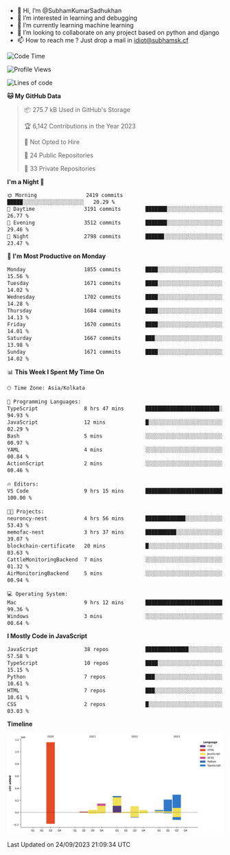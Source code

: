 - 👋 Hi, I’m @SubhamKumarSadhukhan
- 👀 I’m interested in learning and debugging
- 🌱 I’m currently learning machine learning
- 💞️ I’m looking to collaborate on any project based on python and django
- 📫 How to reach me ?
      Just drop a mail in idiot@subhamsk.cf

<!---
SubhamKumarSadhukhan/SubhamKumarSadhukhan is a ✨ special ✨ repository because its `README.md` (this file) appears on your GitHub profile.
You can click the Preview link to take a look at your changes.
--->


<!--START_SECTION:waka-->
![Code Time](http://img.shields.io/badge/Code%20Time-1%2C580%20hrs%209%20mins-blue)

![Profile Views](http://img.shields.io/badge/Profile%20Views-24-blue)

![Lines of code](https://img.shields.io/badge/From%20Hello%20World%20I%27ve%20Written-2.3%20million%20lines%20of%20code-blue)

**🐱 My GitHub Data** 

> 📦 275.7 kB Used in GitHub's Storage 
 > 
> 🏆 6,142 Contributions in the Year 2023
 > 
> 🚫 Not Opted to Hire
 > 
> 📜 24 Public Repositories 
 > 
> 🔑 33 Private Repositories 
 > 
**I'm a Night 🦉** 

```text
🌞 Morning                2419 commits        █████░░░░░░░░░░░░░░░░░░░░   20.29 % 
🌆 Daytime                3191 commits        ███████░░░░░░░░░░░░░░░░░░   26.77 % 
🌃 Evening                3512 commits        ███████░░░░░░░░░░░░░░░░░░   29.46 % 
🌙 Night                  2798 commits        ██████░░░░░░░░░░░░░░░░░░░   23.47 % 
```
📅 **I'm Most Productive on Monday** 

```text
Monday                   1855 commits        ████░░░░░░░░░░░░░░░░░░░░░   15.56 % 
Tuesday                  1671 commits        ████░░░░░░░░░░░░░░░░░░░░░   14.02 % 
Wednesday                1702 commits        ████░░░░░░░░░░░░░░░░░░░░░   14.28 % 
Thursday                 1684 commits        ████░░░░░░░░░░░░░░░░░░░░░   14.13 % 
Friday                   1670 commits        ████░░░░░░░░░░░░░░░░░░░░░   14.01 % 
Saturday                 1667 commits        ███░░░░░░░░░░░░░░░░░░░░░░   13.98 % 
Sunday                   1671 commits        ████░░░░░░░░░░░░░░░░░░░░░   14.02 % 
```


📊 **This Week I Spent My Time On** 

```text
🕑︎ Time Zone: Asia/Kolkata

💬 Programming Languages: 
TypeScript               8 hrs 47 mins       ████████████████████████░   94.93 % 
JavaScript               12 mins             █░░░░░░░░░░░░░░░░░░░░░░░░   02.29 % 
Bash                     5 mins              ░░░░░░░░░░░░░░░░░░░░░░░░░   00.97 % 
YAML                     4 mins              ░░░░░░░░░░░░░░░░░░░░░░░░░   00.84 % 
ActionScript             2 mins              ░░░░░░░░░░░░░░░░░░░░░░░░░   00.46 % 

🔥 Editors: 
VS Code                  9 hrs 15 mins       █████████████████████████   100.00 % 

🐱‍💻 Projects: 
neuroncy-nest            4 hrs 56 mins       █████████████░░░░░░░░░░░░   53.43 % 
memofac-nest             3 hrs 37 mins       ██████████░░░░░░░░░░░░░░░   39.07 % 
blockchain-certificate   20 mins             █░░░░░░░░░░░░░░░░░░░░░░░░   03.63 % 
CattleMonitoringBackend  7 mins              ░░░░░░░░░░░░░░░░░░░░░░░░░   01.32 % 
AirMonitoringBackend     5 mins              ░░░░░░░░░░░░░░░░░░░░░░░░░   00.94 % 

💻 Operating System: 
Mac                      9 hrs 12 mins       █████████████████████████   99.36 % 
Windows                  3 mins              ░░░░░░░░░░░░░░░░░░░░░░░░░   00.64 % 
```

**I Mostly Code in JavaScript** 

```text
JavaScript               38 repos            ██████████████░░░░░░░░░░░   57.58 % 
TypeScript               10 repos            ████░░░░░░░░░░░░░░░░░░░░░   15.15 % 
Python                   7 repos             ███░░░░░░░░░░░░░░░░░░░░░░   10.61 % 
HTML                     7 repos             ███░░░░░░░░░░░░░░░░░░░░░░   10.61 % 
CSS                      2 repos             █░░░░░░░░░░░░░░░░░░░░░░░░   03.03 % 
```



**Timeline**

![Lines of Code chart](https://raw.githubusercontent.com/SubhamKumarSadhukhan/SubhamKumarSadhukhan/main/assets/bar_graph.png)


 Last Updated on 24/09/2023 21:09:34 UTC
<!--END_SECTION:waka-->
